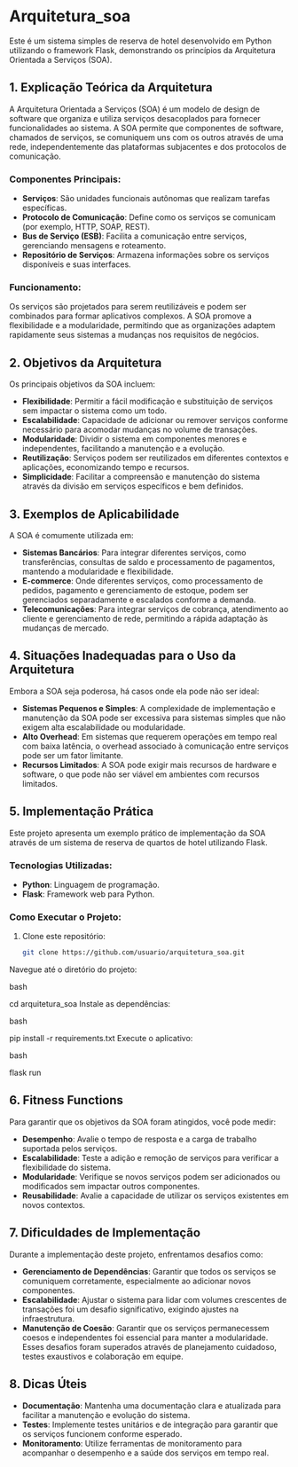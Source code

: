 # Arquitetura_soa

Este é um sistema simples de reserva de hotel desenvolvido em Python utilizando o framework Flask, demonstrando os princípios da Arquitetura Orientada a Serviços (SOA).

## 1. Explicação Teórica da Arquitetura

A Arquitetura Orientada a Serviços (SOA) é um modelo de design de software que organiza e utiliza serviços desacoplados para fornecer funcionalidades ao sistema. A SOA permite que componentes de software, chamados de serviços, se comuniquem uns com os outros através de uma rede, independentemente das plataformas subjacentes e dos protocolos de comunicação.

### Componentes Principais:
- **Serviços**: São unidades funcionais autônomas que realizam tarefas específicas.
- **Protocolo de Comunicação**: Define como os serviços se comunicam (por exemplo, HTTP, SOAP, REST).
- **Bus de Serviço (ESB)**: Facilita a comunicação entre serviços, gerenciando mensagens e roteamento.
- **Repositório de Serviços**: Armazena informações sobre os serviços disponíveis e suas interfaces.

### Funcionamento:
Os serviços são projetados para serem reutilizáveis e podem ser combinados para formar aplicativos complexos. A SOA promove a flexibilidade e a modularidade, permitindo que as organizações adaptem rapidamente seus sistemas a mudanças nos requisitos de negócios.

## 2. Objetivos da Arquitetura

Os principais objetivos da SOA incluem:
- **Flexibilidade**: Permitir a fácil modificação e substituição de serviços sem impactar o sistema como um todo.
- **Escalabilidade**: Capacidade de adicionar ou remover serviços conforme necessário para acomodar mudanças no volume de transações.
- **Modularidade**: Dividir o sistema em componentes menores e independentes, facilitando a manutenção e a evolução.
- **Reutilização**: Serviços podem ser reutilizados em diferentes contextos e aplicações, economizando tempo e recursos.
- **Simplicidade**: Facilitar a compreensão e manutenção do sistema através da divisão em serviços específicos e bem definidos.

## 3. Exemplos de Aplicabilidade

A SOA é comumente utilizada em:
- **Sistemas Bancários**: Para integrar diferentes serviços, como transferências, consultas de saldo e processamento de pagamentos, mantendo a modularidade e flexibilidade.
- **E-commerce**: Onde diferentes serviços, como processamento de pedidos, pagamento e gerenciamento de estoque, podem ser gerenciados separadamente e escalados conforme a demanda.
- **Telecomunicações**: Para integrar serviços de cobrança, atendimento ao cliente e gerenciamento de rede, permitindo a rápida adaptação às mudanças de mercado.

## 4. Situações Inadequadas para o Uso da Arquitetura

Embora a SOA seja poderosa, há casos onde ela pode não ser ideal:
- **Sistemas Pequenos e Simples**: A complexidade de implementação e manutenção da SOA pode ser excessiva para sistemas simples que não exigem alta escalabilidade ou modularidade.
- **Alto Overhead**: Em sistemas que requerem operações em tempo real com baixa latência, o overhead associado à comunicação entre serviços pode ser um fator limitante.
- **Recursos Limitados**: A SOA pode exigir mais recursos de hardware e software, o que pode não ser viável em ambientes com recursos limitados.

## 5. Implementação Prática

Este projeto apresenta um exemplo prático de implementação da SOA através de um sistema de reserva de quartos de hotel utilizando Flask.

### Tecnologias Utilizadas:
- **Python**: Linguagem de programação.
- **Flask**: Framework web para Python.

### Como Executar o Projeto:

1. Clone este repositório:
   ```bash
   git clone https://github.com/usuario/arquitetura_soa.git
Navegue até o diretório do projeto:

bash

cd arquitetura_soa
Instale as dependências:

bash

pip install -r requirements.txt
Execute o aplicativo:

bash

flask run

## 6. Fitness Functions
Para garantir que os objetivos da SOA foram atingidos, você pode medir:

- **Desempenho**: Avalie o tempo de resposta e a carga de trabalho suportada pelos serviços.
- **Escalabilidade**: Teste a adição e remoção de serviços para verificar a flexibilidade do sistema.
- **Modularidade**: Verifique se novos serviços podem ser adicionados ou modificados sem impactar outros componentes.
- **Reusabilidade**: Avalie a capacidade de utilizar os serviços existentes em novos contextos.
  
## 7. Dificuldades de Implementação
Durante a implementação deste projeto, enfrentamos desafios como:

- **Gerenciamento de Dependências**: Garantir que todos os serviços se comuniquem corretamente, especialmente ao adicionar novos componentes.
- **Escalabilidade**: Ajustar o sistema para lidar com volumes crescentes de transações foi um desafio significativo, exigindo ajustes na infraestrutura.
- **Manutenção de Coesão**: Garantir que os serviços permanecessem coesos e independentes foi essencial para manter a modularidade.
Esses desafios foram superados através de planejamento cuidadoso, testes exaustivos e colaboração em equipe.

## 8. Dicas Úteis
- **Documentação**: Mantenha uma documentação clara e atualizada para facilitar a manutenção e evolução do sistema.
- **Testes**: Implemente testes unitários e de integração para garantir que os serviços funcionem conforme esperado.
- **Monitoramento**: Utilize ferramentas de monitoramento para acompanhar o desempenho e a saúde dos serviços em tempo real.
   
